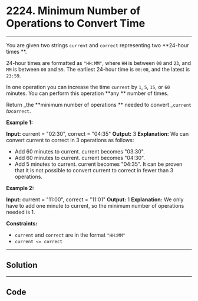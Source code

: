 # 2224. Minimum Number of Operations to Convert Time

---

You are given two strings `current` and `correct` representing two **24-hour times **.

24-hour times are formatted as `"HH:MM"`, where `HH` is between `00` and `23`, and `MM` is between `00` and `59`. The earliest 24-hour time is `00:00`, and the latest is `23:59`.

In one operation you can increase the time `current` by `1`, `5`, `15`, or `60` minutes. You can perform this operation **any ** number of times.

Return _the **minimum number of operations ** needed to convert _`current` _to_`correct`.

 

**Example 1:**


**Input:** current = "02:30", correct = "04:35"
**Output:** 3
**Explanation:** We can convert current to correct in 3 operations as follows:
- Add 60 minutes to current. current becomes "03:30".
- Add 60 minutes to current. current becomes "04:30".
- Add 5 minutes to current. current becomes "04:35".
It can be proven that it is not possible to convert current to correct in fewer than 3 operations.

**Example 2:**


**Input:** current = "11:00", correct = "11:01"
**Output:** 1
**Explanation:** We only have to add one minute to current, so the minimum number of operations needed is 1.


 

**Constraints:**

  * `current` and `correct` are in the format `"HH:MM"`
  * `current <= correct`

---

## Solution



---

## Code
```python


```